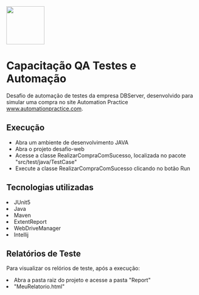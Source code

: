 <img src="https://user-images.githubusercontent.com/38113015/110805359-c4c9de00-825f-11eb-991e-25f4c98e1518.png" width="100"> 

# Capacitação QA Testes e Automação 
Desafio de automação de testes da empresa DBServer, desenvolvido para simular uma compra no site Automation Practice www.automationpractice.com.

## Execução
<ul>
  <li>Abra um ambiente de desenvolvimento JAVA</li>
  <li>Abra o projeto desafio-web</li>
  <li>Acesse a classe RealizarCompraComSucesso, localizada no pacote "src/test/java/TestCase" </li>
  <li>Execute a classe RealizarCompraComSucesso clicando no botão Run</li>
</ul>

## Tecnologias utilizadas
<li>JUnit5</li>
<li>Java</li>
<li>Maven</li>
<li>ExtentReport</li>
<li>WebDriveManager</li>
<li>Intellij</li>

## Relatórios de Teste
Para visualizar os relórios de teste, após a execução:

<li>Abra a pasta raiz do projeto e acesse a pasta "Report"</li>
<li>"MeuRelatorio.html"</li>

